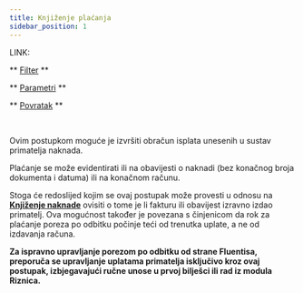 ```yaml
---
title: Knjiženje plaćanja
sidebar_position: 1
---
```


LINK:

** [Filter](/docs/finance-area/professional-men/accounting/payments-accounting/filter) **

** [Parametri](/docs/finance-area/professional-men/accounting/payments-accounting/parameters) **

** [Povratak](/docs/finance-area/professional-men/accounting/payments-accounting/previous) **

 

Ovim postupkom moguće je izvršiti obračun isplata unesenih u sustav primatelja naknada.

Plaćanje se može evidentirati ili na obavijesti o naknadi (bez konačnog broja dokumenta i datuma) ili na konačnom računu.

Stoga će redoslijed kojim se ovaj postupak može provesti u odnosu na  **[Knjiženje naknade](/docs/finance-area/professional-men/accounting/compensation-accounting/compensations-accounting)** ovisiti o tome je li fakturu ili obavijest izravno izdao primatelj. Ova mogućnost također je povezana s činjenicom da rok za plaćanje poreza po odbitku počinje teći od trenutka uplate, a ne od izdavanja računa.

**Za ispravno upravljanje porezom po odbitku od strane Fluentisa, preporuča se upravljanje uplatama primatelja isključivo kroz ovaj postupak, izbjegavajući ručne unose u prvoj bilješci ili rad iz modula Riznica.**

 






